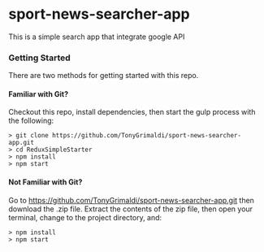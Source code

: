 # sport-news-searcher-app

This is a simple search app that integrate google API

### Getting Started

There are two methods for getting started with this repo.

#### Familiar with Git?
Checkout this repo, install dependencies, then start the gulp process with the following:

```
> git clone https://github.com/TonyGrimaldi/sport-news-searcher-app.git
> cd ReduxSimpleStarter
> npm install
> npm start
```

#### Not Familiar with Git?
Go to https://github.com/TonyGrimaldi/sport-news-searcher-app.git then download the .zip file. Extract the contents of the zip file, then open your terminal, change to the project directory, and:

```
> npm install
> npm start
```
